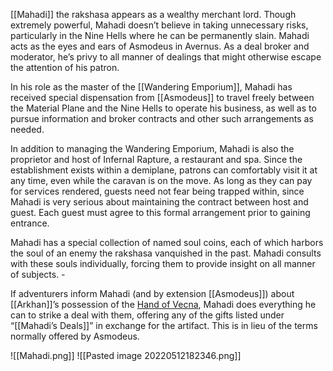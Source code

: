 [[Mahadi]] the rakshasa appears as a wealthy merchant lord. Though extremely powerful, Mahadi doesn’t believe in taking unnecessary risks, particularly in the Nine Hells where he can be permanently slain. Mahadi acts as the eyes and ears of Asmodeus in Avernus. As a deal broker and moderator, he’s privy to all manner of dealings that might otherwise escape the attention of his patron.

In his role as the master of the [[Wandering Emporium]], Mahadi has received special dispensation from [[Asmodeus]] to travel freely between the Material Plane and the Nine Hells to operate his business, as well as to pursue information and broker contracts and other such arrangements as needed.

In addition to managing the Wandering Emporium, Mahadi is also the proprietor and host of Infernal Rapture, a restaurant and spa. Since the establishment exists within a demiplane, patrons can comfortably visit it at any time, even while the caravan is on the move. As long as they can pay for services rendered, guests need not fear being trapped within, since Mahadi is very serious about maintaining the contract between host and guest. Each guest must agree to this formal arrangement prior to gaining entrance.

Mahadi has a special collection of named soul coins, each of which harbors the soul of an enemy the rakshasa vanquished in the past. Mahadi consults with these souls individually, forcing them to provide insight on all manner of subjects.
	-

If adventurers inform Mahadi (and by extension [[Asmodeus]]) about [[Arkhan]]’s possession of the [Hand of Vecna](https://www.dndbeyond.com/magic-items/11114-hand-of-vecna), Mahadi does everything he can to strike a deal with them, offering any of the gifts listed under “[[Mahadi’s Deals]]” in exchange for the artifact. This is in lieu of the terms normally offered by Asmodeus.

![[Mahadi.png]]
![[Pasted image 20220512182346.png]]